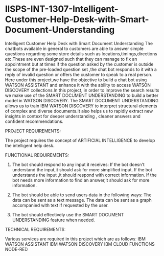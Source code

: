 # llSPS-INT-1307-Intelligent-Customer-Help-Desk-with-Smart-Document-Understanding
Intelligent Customer Help Desk with Smart Document Understanding
The chatbots available in general to customers are able to answer simple questions regarding some store details such as locations,timings,directions etc.These are even designed such that they can manage to fix an appointment but at times if the question asked by the customer is outside the scope of the pre-loaded question set ,the chat bot responds to it with a reply of invalid question or offers the customer to speak to a real person.
Here under this project,we have the objective to build a chat bot using WATSON ASSISTANT and enhance it with the ability to access WATSON DISCOVERY collections.In this project, in order to improve the search results we make use of the SMART DOCUMENT UNDERSTANDING to build a better model in WATSON DISCOVERY.
The SMART DOCUMENT UNDERSTANDING allows us to train IBM WATSON DISCOVERY to interpret structural elements of complex and diverse documents.It also helps us to rapidly extract new insights in context for deeper understanding , cleaner answers and confident recommendations.

PROJECT REQUIREMENTS:

The project requires the concept of ARTIFICIAL INTELLIGENCE to develop the intelligent help desk.


FUNCTIONAL REQUIREMENTS:

1. The bot should respond to any input it receives:
If the bot doesn't understand the input,it should ask for more simplified input.
If the bot understands the input ,it should respond with correct information.
If the bot needs more information to find an answer,it should ask for more information.

2. The bot should be able to send users data in the following ways:
The data can be sent as a text message.
The data can be sent as a graph accompanied with text if requested by the user.

 3. The bot should effectively use the SMART DOCUMENT UNDERSTANDING feature when needed.


TECHNICAL REQUIREMENTS:

Various services are required in this project which are as follows:
IBM WATSON ASSISTANT
IBM WATSON DISCOVERY
IBM CLOUD FUNCTIONS
NODE-RED
